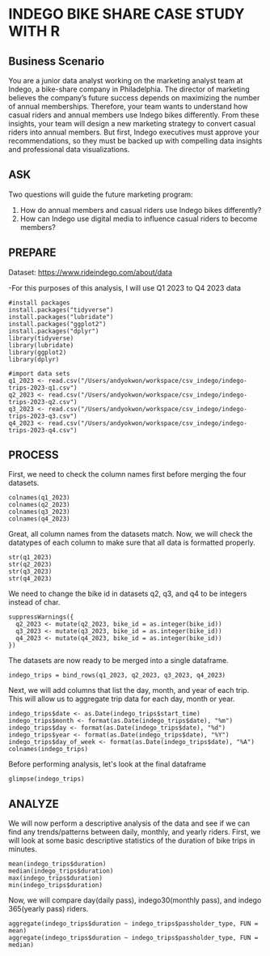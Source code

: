 # INDEGO BIKE SHARE CASE STUDY WITH R

## Business Scenario
You are a junior data analyst working on the marketing analyst team at Indego, a bike-share
company in Philadelphia. The director of marketing believes the company’s future success
depends on maximizing the number of annual memberships. Therefore, your team wants to
understand how casual riders and annual members use Indego bikes differently. From these
insights, your team will design a new marketing strategy to convert casual riders into annual
members. But first, Indego executives must approve your recommendations, so they must be
backed up with compelling data insights and professional data visualizations.

## ASK
Two questions will guide the future marketing program:

1. How do annual members and casual riders use Indego bikes differently?
2. How can Indego use digital media to influence casual riders to become members?

## PREPARE

Dataset: https://www.rideindego.com/about/data

  -For this purposes of this analysis, I will use Q1 2023 to Q4 2023 data

```{r}  
#install packages
install.packages("tidyverse")
install.packages("lubridate")
install.packages("ggplot2")
install.packages("dplyr")
library(tidyverse)
library(lubridate)
library(ggplot2)
library(dplyr)
```

```{r}
#import data sets
q1_2023 <- read.csv("/Users/andyokwon/workspace/csv_indego/indego-trips-2023-q1.csv")
q2_2023 <- read.csv("/Users/andyokwon/workspace/csv_indego/indego-trips-2023-q2.csv")
q3_2023 <- read.csv("/Users/andyokwon/workspace/csv_indego/indego-trips-2023-q3.csv")
q4_2023 <- read.csv("/Users/andyokwon/workspace/csv_indego/indego-trips-2023-q4.csv")
```

## PROCESS
First, we need to check the column names first before merging the four datasets. 
```{r}
colnames(q1_2023)
colnames(q2_2023)
colnames(q3_2023)
colnames(q4_2023)
```

Great, all column names from the datasets match. Now, we will check the datatypes of each column to make sure that all data is formatted properly. 
```{r}
str(q1_2023)
str(q2_2023)
str(q3_2023)
str(q4_2023)
```

We need to change the bike id in datasets q2, q3, and q4 to be integers instead of char.
```{r}
suppressWarnings({
  q2_2023 <- mutate(q2_2023, bike_id = as.integer(bike_id))
  q3_2023 <- mutate(q3_2023, bike_id = as.integer(bike_id))
  q4_2023 <- mutate(q4_2023, bike_id = as.integer(bike_id))
})
```

The datasets are now ready to be merged into a single dataframe.
```{r}
indego_trips = bind_rows(q1_2023, q2_2023, q3_2023, q4_2023)
```

Next, we will add columns that list the day, month, and year of each trip. This will allow us to aggregate trip data for each day, month or year.
```{r}
indego_trips$date <- as.Date(indego_trips$start_time)
indego_trips$month <- format(as.Date(indego_trips$date), "%m")
indego_trips$day <- format(as.Date(indego_trips$date), "%d")
indego_trips$year <- format(as.Date(indego_trips$date), "%Y")
indego_trips$day_of_week <- format(as.Date(indego_trips$date), "%A")
colnames(indego_trips)
```

Before performing analysis, let's look at the final dataframe
```{r}
glimpse(indego_trips)
```

## ANALYZE
We will now perform a descriptive analysis of the data and see if we can find
any trends/patterns between daily, monthly, and yearly riders. First, we will look at some basic descriptive statistics of the duration of bike trips in minutes.
```{r}
mean(indego_trips$duration)
median(indego_trips$duration)
max(indego_trips$duration)
min(indego_trips$duration)
```

Now, we will compare day(daily pass), indego30(monthly pass), and indego 365(yearly pass) riders. 
```{r}
aggregate(indego_trips$duration ~ indego_trips$passholder_type, FUN = mean)
aggregate(indego_trips$duration ~ indego_trips$passholder_type, FUN = median)
```

